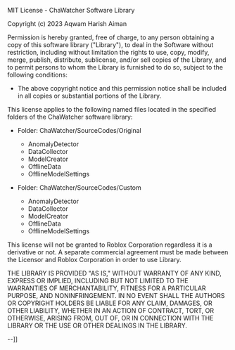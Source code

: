 MIT License - ChaWatcher Software Library

Copyright (c) 2023 Aqwam Harish Aiman

Permission is hereby granted, free of charge, to any person obtaining a copy of this software library ("Library"), 
to deal in the Software without restriction, including without limitation the rights to use, copy, modify, merge, publish, distribute, 
sublicense, and/or sell copies of the Library, and to permit persons to whom the Library is furnished to do so, subject to the following conditions:

* The above copyright notice and this permission notice shall be included in all copies or substantial portions of the Library.

This license applies to the following named files located in the specified folders of the ChaWatcher software library:

* Folder: ChaWatcher/SourceCodes/Original

  * AnomalyDetector
  * DataCollector
  * ModelCreator
  * OfflineData
  * OfflineModelSettings

* Folder: ChaWatcher/SourceCodes/Custom

  * AnomalyDetector
  * DataCollector
  * ModelCreator
  * OfflineData
  * OfflineModelSettings
  	
This license will not be granted to Roblox Corporation regardless it is a derivative or not. A separate commercial agreement must be made between the 
Licensor and Roblox Corporation in order to use Library.

THE LIBRARY IS PROVIDED "AS IS," WITHOUT WARRANTY OF ANY KIND, EXPRESS OR IMPLIED, INCLUDING BUT NOT LIMITED TO THE WARRANTIES OF MERCHANTABILITY, 
FITNESS FOR A PARTICULAR PURPOSE, AND NONINFRINGEMENT. IN NO EVENT SHALL THE AUTHORS OR COPYRIGHT HOLDERS BE LIABLE FOR ANY CLAIM, DAMAGES, OR OTHER LIABILITY, 
WHETHER IN AN ACTION OF CONTRACT, TORT, OR OTHERWISE, ARISING FROM, OUT OF, OR IN CONNECTION WITH THE LIBRARY OR THE USE OR OTHER DEALINGS IN THE LIBRARY.

--]]
